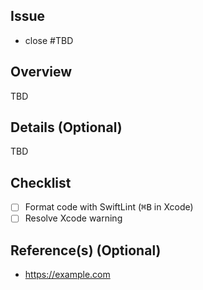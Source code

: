 ## Issue

- close #TBD

## Overview

TBD

## Details (Optional)

TBD

## Checklist

- [ ] Format code with SwiftLint (<kbd>⌘B</kbd> in Xcode)
- [ ] Resolve Xcode warning

## Reference(s) (Optional)

- https://example.com
